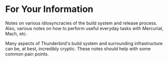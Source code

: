 # For Your Information
Notes on various idiosyncracies of the build system and release process. Also,
various notes on how to perform useful everyday tasks with Mercurial, Mach, etc.

Many aspects of Thunderbird's build system and surrounding infrastructure can
be, at best, incredibly cryptic. These notes should help with some common pain
points.